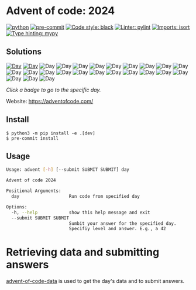# Advent of code: 2024

[![python](https://img.shields.io/badge/Python-3.10-3776AB.svg?style=flat&logo=python&logoColor=white)](https://www.python.org)
[![pre-commit](https://img.shields.io/badge/pre--commit-enabled-brightgreen?logo=pre-commit&logoColor=white)](https://github.com/pre-commit/pre-commit)
[![Code style: black](https://img.shields.io/badge/code%20style-black-000000.svg)](https://github.com/psf/black)
[![Linter: pylint](https://img.shields.io/badge/linting-pylint-yellowgreen)](https://github.com/pylint-dev/pylint)
[![Imports: isort](https://img.shields.io/badge/%20imports-isort-%231674b1?style=flat&labelColor=ef8336)](https://pycqa.github.io/isort/)
[![Type hinting: mypy](http://www.mypy-lang.org/static/mypy_badge.svg)](http://mypy-lang.org/)

## Solutions

<!--SOLUTIONS-->

[![Day](https://badgen.net/badge/01/%E2%98%85%E2%98%85/green)](src/advent/day01.py)
[![Day](https://badgen.net/badge/02/%E2%98%85%E2%98%85/green)](src/advent/day02.py)
![Day](https://badgen.net/badge/03/%E2%98%85%E2%98%85/gray)
![Day](https://badgen.net/badge/04/%E2%98%85%E2%98%85/gray)
![Day](https://badgen.net/badge/05/%E2%98%85%E2%98%85/gray)
![Day](https://badgen.net/badge/06/%E2%98%85%E2%98%85/gray)
![Day](https://badgen.net/badge/07/%E2%98%85%E2%98%85/gray)
![Day](https://badgen.net/badge/08/%E2%98%85%E2%98%86/gray)
![Day](https://badgen.net/badge/09/%E2%98%85%E2%98%85/gray)
![Day](https://badgen.net/badge/10/%E2%98%85%E2%98%86/gray)
![Day](https://badgen.net/badge/11/%E2%98%85%E2%98%85/gray)
![Day](https://badgen.net/badge/12/%E2%98%86%E2%98%86/gray)
![Day](https://badgen.net/badge/13/%E2%98%86%E2%98%86/gray)
![Day](https://badgen.net/badge/14/%E2%98%85%E2%98%86/gray)
![Day](https://badgen.net/badge/15/%E2%98%85%E2%98%85/gray)
![Day](https://badgen.net/badge/16/%E2%98%86%E2%98%86/gray)
![Day](https://badgen.net/badge/17/%E2%98%86%E2%98%86/gray)
![Day](https://badgen.net/badge/18/%E2%98%86%E2%98%86/gray)
![Day](https://badgen.net/badge/19/%E2%98%86%E2%98%86/gray)
![Day](https://badgen.net/badge/20/%E2%98%86%E2%98%86/gray)
![Day](https://badgen.net/badge/21/%E2%98%86%E2%98%86/gray)
![Day](https://badgen.net/badge/22/%E2%98%86%E2%98%86/gray)
![Day](https://badgen.net/badge/23/%E2%98%86%E2%98%86/gray)
![Day](https://badgen.net/badge/24/%E2%98%86%E2%98%86/gray)
![Day](https://badgen.net/badge/25/%E2%98%86%E2%98%86/gray)

<!--/SOLUTIONS-->

_Click a badge to go to the specific day._

Website: https://adventofcode.com/

## Install
```
$ python3 -m pip install -e .[dev]
$ pre-commit install
```

## Usage
```sh
Usage: advent [-h] [--submit SUBMIT SUBMIT] day

Advent of code 2024

Positional Arguments:
  day                   Run code from specified day

Options:
  -h, --help            show this help message and exit
  --submit SUBMIT SUBMIT
                        Sumbit your answer for the specified day.
                        Specifiy level and answer. E.g., a 42
```

# Retrieving data and submitting answers
[advent-of-code-data](https://github.com/wimglenn/advent-of-code-data) is used to get the day's data and to submit answers.
